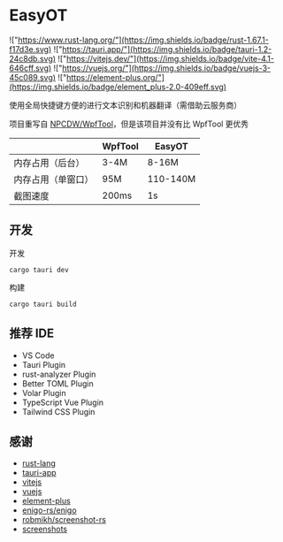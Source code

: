 # EasyOT

!["https://www.rust-lang.org/"](https://img.shields.io/badge/rust-1.67.1-f17d3e.svg)
!["https://tauri.app/"](https://img.shields.io/badge/tauri-1.2-24c8db.svg)
!["https://vitejs.dev/"](https://img.shields.io/badge/vite-4.1-646cff.svg)
!["https://vuejs.org/"](https://img.shields.io/badge/vuejs-3-45c089.svg)
!["https://element-plus.org/"](https://img.shields.io/badge/element_plus-2.0-409eff.svg)

使用全局快捷键方便的进行文本识别和机器翻译（需借助云服务商）

项目重写自 [NPCDW/WpfTool](https://github.com/NPCDW/WpfTool)，但是该项目并没有比 WpfTool 更优秀

|                    | WpfTool         | EasyOT   |
| ------------------ | --------------- | -------- |
| 内存占用（后台）   | 3-4M            | 8-16M    |
| 内存占用（单窗口） | 95M             | 110-140M |
| 截图速度           | 200ms           | 1s       |

## 开发
开发
```shell
cargo tauri dev
```
构建
```shell
cargo tauri build
```

## 推荐 IDE

- VS Code
- Tauri Plugin
- rust-analyzer Plugin
- Better TOML Plugin
- Volar Plugin
- TypeScript Vue Plugin
- Tailwind CSS Plugin

## 感谢

- [rust-lang](https://www.rust-lang.org/)
- [tauri-app](https://tauri.app/)
- [vitejs](https://vitejs.dev/)
- [vuejs](https://vuejs.org/)
- [element-plus](https://element-plus.org/)
- [enigo-rs/enigo](https://github.com/enigo-rs/enigo)
- [robmikh/screenshot-rs](https://github.com/robmikh/screenshot-rs)
- [screenshots](https://crates.io/crates/screenshots)
